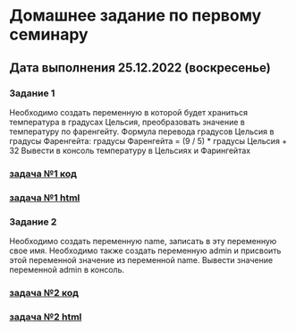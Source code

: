 # Домашнее задание по первому семинару 
## Дата выполнения 25.12.2022 (воскресенье)

### Задание 1
Необходимо создать переменную в которой будет храниться температура в градусах Цельсия,
преобразовать значение в температуру по фаренгейту.
Формула перевода градусов Цельсия в градусы Фаренгейта:
градусы Фаренгейта = (9 / 5) * градусы Цельсия + 32
Вывести в консоль температуру в Цельсиях и Фарингейтах

### [задача №1 код](https://github.com/olegsamy/1DZ_JS/blob/main/hw1_task1.html) 
### [задача №1 html](https://olegsamy.github.io/1DZ_JS/hw1_task1.html)

### Задание 2
Необходимо создать переменную name, записать в эту переменную свое имя.
Необходимо также создать переменную admin и присвоить этой переменной значение
из переменной name.
Вывести значение переменной admin в консоль.

### [задача №2 код](https://github.com/olegsamy/1DZ_JS/blob/main/hm1_task2.html) 
### [задача №2 html](https://olegsamy.github.io/1DZ_JS/hm1_task2.html)
